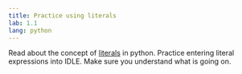 ```yaml
---
title: Practice using literals
lab: 1.1
lang: python
---
```

Read about the concept of <a href="python/literals">literals</a> in python.
Practice entering literal expressions into IDLE.
Make sure you understand what is going on.
